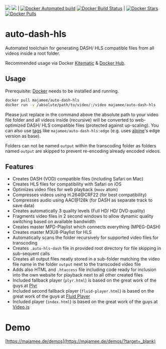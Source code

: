 [![](https://images.microbadger.com/badges/version/majamee/auto-dash-hls.svg)](https://microbadger.com/images/majamee/auto-dash-hls) [![](https://images.microbadger.com/badges/image/majamee/auto-dash-hls.svg)](https://microbadger.com/images/majamee/auto-dash-hls) | 
[![Docker Automated build](https://img.shields.io/docker/automated/majamee/auto-dash-hls.svg)]() [![Docker Build Status](https://img.shields.io/docker/cloud/build/majamee/auto-dash-hls.svg)]() | 
[![Docker Stars](https://img.shields.io/docker/stars/majamee/auto-dash-hls.svg?style=social)]() [![Docker Pulls](https://img.shields.io/docker/pulls/majamee/auto-dash-hls.svg?style=social)]()

# auto-dash-hls
Automated toolchain for generating DASH/ HLS compatible files from all videos inside a root folder.

Recommended usage via Docker [Kitematic](https://kitematic.com/) & [Docker Hub](https://hub.docker.com/r/majamee/auto-dash-hls/).

## Usage
Prerequisite: [Docker](https://www.docker.com/) needs to be installed and running.

```sh
docker pull majamee/auto-dash-hls
docker run -v /absolute/path/to/video/:/video majamee/auto-dash-hls
```
Please just replace in the command above the absolute path to your video file folder and all videos inside (recursive) will be converted to web-optimized DASH/ HLS compatible files (protected against up-scaling). You can also use [tags](https://hub.docker.com/r/majamee/auto-dash-hls/tags/) like `majamee/auto-dash-hls:edge` (e.g. uses [alpine](https://hub.docker.com/_/alpine/)'s edge version as base).

Folders can not be named `output` within the transcoding folder as folders named `output` are skipped to prevent re-encoding already encoded videos.

## Features
* Creates DASH (VOD) compatible files (including Safari on Mac)
* Creates HLS files for compatibility with Safari on iOS
* Optimizes video files for web playback (`moov` atom)
* Compresses videos using H.264@CRF22 (for best compatibility)
* Compresses audio using AAC@128k (for DASH as separate track to save data)
* Creates automatically 3 quality levels (Full HD/ HD/ DVD quality)
* Fragments video files in 2 second windows to allow dynamic quality switching based on available bandwidth
* Creates master MPD-Playlist which connects everything (MPEG-DASH)
* Creates master M3U8-Playlist for HLS
* Automatically scans the folder recursively for supported video files for transcoding
* Creates `.auto-hls-dash` file in provided root directory for file skipping in sub-sequent calls
* Creates all output files neatly stored in a sub-folder matching the video file name in the folder `output` next to the transcoded video file
* Adds also HTML and `.htaccess` file including code ready for inclusion into the own website for playback next to all other created files
* Included fallback player (`plyr.html`) is based on the great work of the guys at [Plyr](https://plyr.io/) 
* Included second fallback player (`fluid-player.html`) is based on the great work of the guys at [Fluid Player](https://github.com/fluid-player/fluid-player) 
* Included player (`index.html`) is based on the great work of the guys at [Video.js](http://videojs.com/) 

# Demo
[https://majamee.de/demos](https://majamee.de/demos/?target=_blank)
